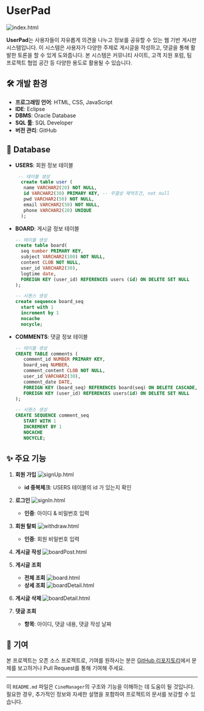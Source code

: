 # UserPad
![index.html](resources/screenshot/index.html.png)


**UserPad**는 사용자들이 자유롭게 의견을 나누고 정보를 공유할 수 있는 웹 기반 게시판 시스템입니다. 이 시스템은 사용자가 다양한 주제로 게시글을 작성하고, 댓글을 통해 활발한 토론을 할 수 있게 도와줍니다. 본 시스템은 커뮤니티 사이트, 고객 지원 포럼, 팀 프로젝트 협업 공간 등 다양한 용도로 활용될 수 있습니다.

## 🛠️ 개발 환경

- **프로그래밍 언어**: HTML, CSS, JavaScript
- **IDE**: Eclipse
- **DBMS**: Oracle Database
- **SQL 툴**: SQL Developer
- **버전 관리**: GitHub


## 📰 Database

- **USERS**: 회원 정보 테이블
  ```sql
   -- 테이블 생성
    create table user (
   	 name VARCHAR2(20) NOT NULL,
   	 id VARCHAR2(30) PRIMARY KEY, -- 무결성 제약조건, not null
   	 pwd VARCHAR2(50) NOT NULL,
   	 email VARCHAR2(50) NOT NULL,
   	 phone VARCHAR2(20) UNIQUE
    );
  ```
- **BOARD**: 게시글 정보 테이블
    ```sql
   -- 테이블 생성
   create table board( 
      seq number PRIMARY KEY,
      subject VARCHAR2(100) NOT NULL,
      content CLOB NOT NULL,
      user_id VARCHAR2(30),
      logtime date, 
      FOREIGN KEY (user_id) REFERENCES users (id) ON DELETE SET NULL
   );
    
   -- 시퀀스 생성  
   create sequence board_seq
      start with 1
      increment by 1
      nocache
      nocycle;
     ```
- **COMMENTS**:  댓글 정보 테이블
    ```sql
   -- 테이블 생성
   CREATE TABLE comments (
       comment_id NUMBER PRIMARY KEY,
       board_seq NUMBER,
       comment_content CLOB NOT NULL,
       user_id VARCHAR2(30),
       comment_date DATE,
       FOREIGN KEY (board_seq) REFERENCES board(seq) ON DELETE CASCADE,
       FOREIGN KEY (user_id) REFERENCES users(id) ON DELETE SET NULL
   );
   
   -- 시퀀스 생성
   CREATE SEQUENCE comment_seq
       START WITH 1
       INCREMENT BY 1
       NOCACHE
       NOCYCLE;
     ```


## ✨ 주요 기능

1. **회원 가입**
   ![signUp.html](resources/screenshot/signUp.html.png)
   - **id 중복체크**: USERS 테이블의 id 가 있는지 확인

2. **로그인**
  ![signIn.html](resources/screenshot/signIn.html.png)
    - **인증**: 아이디 & 비밀번호 입력

3. **회원 탈퇴**
   ![withdraw.html](resources/screenshot/withdraw.html.png)
   - **인증**: 회원 비밀번호 입력

4. **게시글 작성**
   ![boardPost.html](resources/screenshot/boardPost.html.png)


5. **게시글 조회**
   - **전체 조회**
     ![board.html](resources/screenshot/board.html.png)
   - **상세 조회**
      ![boardDetail.html](resources/screenshot/boardDetail.html.png)

6. **게시글 삭제**
   ![boardDetail.html](resources/screenshot/boardDetail.html.png)

7. **댓글 조회**
   - **항목**: 아이디, 댓글 내용, 댓글 작성 날짜



## 🤝 기여

본 프로젝트는 오픈 소스 프로젝트로, 기여를 원하시는 분은 [GitHub 리포지토리](https://github.com/your-repo)에서 문제를 보고하거나 Pull Request를 통해 기여해 주세요.

---

이 `README.md` 파일은 `CineManager`의 구조와 기능을 이해하는 데 도움이 될 것입니다. 필요한 경우, 추가적인 정보와 자세한 설명을 포함하여 프로젝트의 문서를 보강할 수 있습니다.

